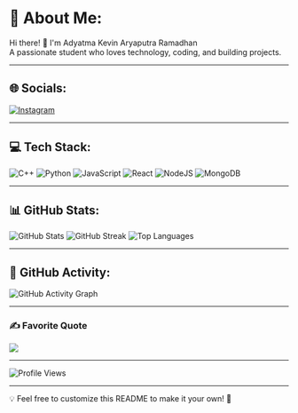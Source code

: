 # 💫 About Me:
Hi there! 👋 I'm Adyatma Kevin Aryaputra Ramadhan<br>
A passionate student who loves technology, coding, and building projects.

---

## 🌐 Socials:
[![Instagram](https://img.shields.io/badge/Instagram-%23E4405F.svg?logo=Instagram&logoColor=white)](https://instagram.com/sy.yamaa)

---

## 💻 Tech Stack:
![C++](https://img.shields.io/badge/c++-%2300599C.svg?style=for-the-badge&logo=c%2B%2B&logoColor=white)
![Python](https://img.shields.io/badge/python-3670A0?style=for-the-badge&logo=python&logoColor=ffdd54)
![JavaScript](https://img.shields.io/badge/javascript-%23323330.svg?style=for-the-badge&logo=javascript&logoColor=%23F7DF1E)
![React](https://img.shields.io/badge/react-%2300D8FF.svg?style=for-the-badge&logo=react&logoColor=white)
![NodeJS](https://img.shields.io/badge/node.js-6DA55F?style=for-the-badge&logo=node.js&logoColor=white)
![MongoDB](https://img.shields.io/badge/MongoDB-%234ea94b.svg?style=for-the-badge&logo=mongodb&logoColor=white)

---

## 📊 GitHub Stats:
![GitHub Stats](https://github-readme-stats.vercel.app/api?username=Yamaafin6&show_icons=true&theme=tokyonight)
![GitHub Streak](https://streak-stats.demolab.com/?user=Yamaafin6&theme=tokyonight)
![Top Languages](https://github-readme-stats.vercel.app/api/top-langs/?username=Yamaafin6&theme=tokyonight&layout=compact)

---

## 🚀 GitHub Activity:
![GitHub Activity Graph](https://github-readme-activity-graph.cyclic.app/graph?username=Yamaafin6&theme=react-dark)

---

### ✍️ Favorite Quote
![](https://quotes-github-readme.vercel.app/api?type=horizontal&theme=radical)

---

![Profile Views](https://komarev.com/ghpvc/?username=Yamaafin6&color=blue&style=flat)

---

💡 Feel free to customize this README to make it your own! 🚀
